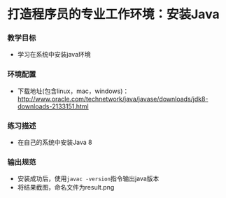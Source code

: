 # 打造程序员的专业工作环境：安装Java
### 教学目标
- 学习在系统中安装java环境

### 环境配置
- 下载地址(包含linux，mac，windows)：http://www.oracle.com/technetwork/java/javase/downloads/jdk8-downloads-2133151.html

### 练习描述

- 在自己的系统中安装Java 8

### 输出规范
- 安装成功后，使用`javac -version`指令输出java版本
- 将结果截图，命名文件为result.png
